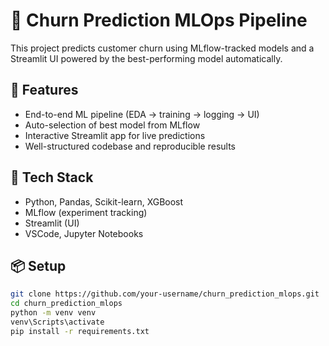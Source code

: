 # 🔮 Churn Prediction MLOps Pipeline

This project predicts customer churn using MLflow-tracked models and a Streamlit UI powered by the best-performing model automatically.

## 🚀 Features

- End-to-end ML pipeline (EDA → training → logging → UI)
- Auto-selection of best model from MLflow
- Interactive Streamlit app for live predictions
- Well-structured codebase and reproducible results

## 🧱 Tech Stack

- Python, Pandas, Scikit-learn, XGBoost
- MLflow (experiment tracking)
- Streamlit (UI)
- VSCode, Jupyter Notebooks

## 📦 Setup

```bash
git clone https://github.com/your-username/churn_prediction_mlops.git
cd churn_prediction_mlops
python -m venv venv
venv\Scripts\activate
pip install -r requirements.txt
